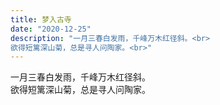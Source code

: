 ```yaml
---
title: 梦入古寺
date: "2020-12-25"
description: "一月三春白发雨，千峰万木红径斜。<br>
欲得短篱深山菊，总是寻人问陶家。<br>"
---
```


一月三春白发雨，千峰万木红径斜。<br>
欲得短篱深山菊，总是寻人问陶家。<br>
